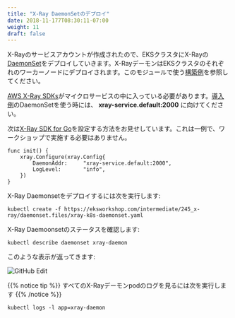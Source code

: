 ```yaml
---
title: "X-Ray DaemonSetのデプロイ"
date: 2018-11-177T08:30:11-07:00
weight: 11
draft: false
---
```


<!--
Now that we have created a service account for X-Ray, we are going to deploy the X-Ray [DaemonSet](https://kubernetes.io/docs/concepts/workloads/controllers/daemonset/) to the EKS cluster. The X-Ray daemon will be deployed to each worker node in the EKS cluster. For reference, see the [example implementation](https://github.com/aws-samples/eks-workshop/tree/main/content/intermediate/245_x-ray/daemonset.files) used in this module.
-->
X-Rayのサービスアカウントが作成されたので、EKSクラスタにX-Rayの[DaemonSet](https://kubernetes.io/docs/concepts/workloads/controllers/daemonset/)をデプロイしていきます。X-RayデーモンはEKSクラスタのそれぞれのワーカーノードにデプロイされます。このモジュールで使う[構築例](https://github.com/aws-samples/eks-workshop/tree/main/content/intermediate/245_x-ray/daemonset.files)を参照してください。

<!--
The [AWS X-Ray SDKs](https://docs.aws.amazon.com/xray/index.html#lang/en_us) are used to instrument your microservices. When using the DaemonSet in the [example implementation](https://github.com/aws-samples/eks-workshop/tree/main/content/intermediate/245_x-ray/daemonset.files), you need to configure it to point to **xray-service.default:2000**.
-->
[AWS X-Ray SDKs](https://docs.aws.amazon.com/xray/index.html#lang/en_us)がマイクロサービスの中に入っている必要があります。[導入例](https://github.com/aws-samples/eks-workshop/tree/main/content/intermediate/245_x-ray/daemonset.files)のDaemonSetを使う時には、 **xray-service.default:2000** に向けてください。

<!--
The following showcases how to configure the [X-Ray SDK for Go](https://docs.aws.amazon.com/xray/latest/devguide/xray-sdk-go.html). This is merely an example and not a required step in the workshop.
-->
次は[X-Ray SDK for Go](https://docs.aws.amazon.com/xray/latest/devguide/xray-sdk-go.html)を設定する方法をお見せしています。これは一例で、ワークショップで実施する必要はありません。

```
func init() {
	xray.Configure(xray.Config{
		DaemonAddr:     "xray-service.default:2000",
		LogLevel:       "info",
	})
}
```

<!--
To deploy the X-Ray DaemonSet:
-->
X-Ray Daemonsetをデプロイするには次を実行します:

```
kubectl create -f https://eksworkshop.com/intermediate/245_x-ray/daemonset.files/xray-k8s-daemonset.yaml
```

<!--
To see the status of the X-Ray DaemonSet:
-->
X-Ray Daemoonsetのステータスを確認します:

```
kubectl describe daemonset xray-daemon
```

<!--
The folllowing is an example of the command output:
-->
このような表示が返ってきます:

![GitHub Edit](/images/x-ray/daemon_status.png)

<!--
{{% notice tip %}}
To view the logs for all of the X-Ray daemon pods run the following
{{% /notice %}}
-->
{{% notice tip %}}
すべてのX-Rayデーモンpodのログを見るには次を実行します
{{% /notice %}}

```
kubectl logs -l app=xray-daemon
```


